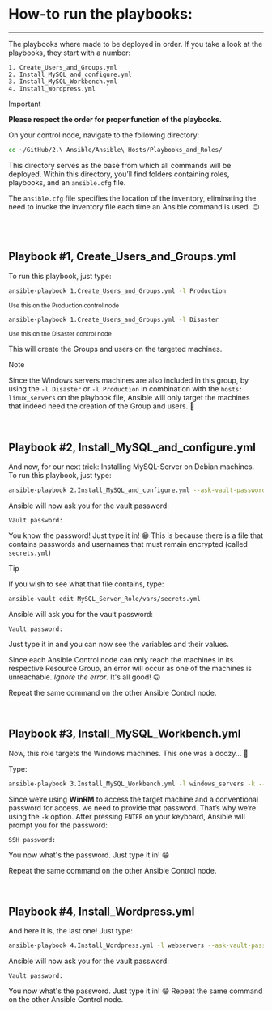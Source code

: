 # How-to run the playbooks:
***

The playbooks where made to be deployed in order.
If you take a look at the playbooks, they start with a number:

```
1. Create_Users_and_Groups.yml
2. Install_MySQL_and_configure.yml
3. Install_MySQL_Workbench.yml
4. Install_Wordpress.yml
```
>[!IMPORTANT]
>**Please respect the order for proper function of the playbooks.**

On your control node, navigate to the following directory:

```bash
cd ~/GitHub/2.\ Ansible/Ansible\ Hosts/Playbooks_and_Roles/
```

This directory serves as the base from which all commands will be deployed. Within this directory, you’ll find folders containing roles, playbooks, and an `ansible.cfg` file. <p>
The `ansible.cfg` file specifies the location of the inventory, eliminating the need to invoke the inventory file each time an Ansible command is used. 😉 

<br/>
<br/>


## Playbook \#1, Create_Users_and_Groups.yml

To run this playbook, just type:
```bash
ansible-playbook 1.Create_Users_and_Groups.yml -l Production
```
<sup> Use this on the Production control node </sup>
```bash
ansible-playbook 1.Create_Users_and_Groups.yml -l Disaster
```
<sup> Use this on the Disaster control node </sup>

This will create the Groups and users on the targeted machines. 

>[!NOTE]
> Since the Windows servers machines are also included in this group, by using the `-l Disaster` or `-l Production` in combination with the `hosts: linux_servers` on the playbook file, Ansible will only target the machines that indeed need the creation of the Group and users. :cowboy_hat_face:

<br/>

## Playbook \#2, Install_MySQL_and_configure.yml

And now, for our next trick: Installing MySQL-Server on Debian machines.
To run this playbook, just type:
```bash
ansible-playbook 2.Install_MySQL_and_configure.yml --ask-vault-password
```
Ansible will now ask you for the vault password:
```
Vault password:
```
You know the password! Just type it in! :grin:
This is because there is a file that contains passwords and usernames that must remain encrypted (called `secrets.yml`)

> [!TIP]
>If you wish to see what that file contains, type:
>```bash 
>ansible-vault edit MySQL_Server_Role/vars/secrets.yml
>```
>Ansible will ask you for the vault password:
>```
>Vault password:
>```
>Just type it in and you can now see the variables and their values.

Since each Ansible Control node can only reach the machines in its respective Resource Group, an error will occur as one of the machines is unreachable. *Ignore the error*. It's all good! :upside_down_face: <p>
Repeat the same command on the other Ansible Control node.

<br/>

## Playbook \#3, Install_MySQL_Workbench.yml
Now, this role targets the Windows machines. This one was a doozy... :woozy_face: <p>
Type:
```bash
ansible-playbook 3.Install_MySQL_Workbench.yml -l windows_servers -k --ask-vault-password
```
Since we’re using **WinRM** to access the target machine and a conventional password for access, we need to provide that password. That’s why we’re using the `-k` option. After pressing `ENTER` on your keyboard, Ansible will prompt you for the password:
```
SSH password: 
```
You now what's the password. Just type it in! :grin:

Repeat the same command on the other Ansible Control node.

<br/>

## Playbook \#4, Install_Wordpress.yml

And here it is, the last one! Just type:
```bash
ansible-playbook 4.Install_Wordpress.yml -l webservers --ask-vault-password
```
Ansible will now ask you for the vault password:
```
Vault password:
```
You now what's the password. Just type it in! :grin:
Repeat the same command on the other Ansible Control node.
